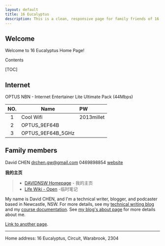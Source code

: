 ```yaml
---
layout: default
title: 16 Eucalyptus
description: This is a clean, responsive page for family friends of 16 Eucalyptus.
---
```


## Welcome 

Welcome to 16 Eucalyptus Home Page!



Contents

[TOC]

## Internet
OPTUS NBN - Internet Entertainer Lite Ultimate Pack (44Mbps)

| NO.  | Name              | PW         |
| :--: | ----------------- | :--------- |
|  1   | Cool Wifi         | 2013millet |
|  2   | OPTUS_9EF64B      |            |
|  3   | OPTUS_9EF64B_5GHz |            |



## Family members
David CHEN
drchen.gw@gmail.com
0469898854
[website](https://davidnsw.github.io/homepage/) 

**我的主页**

> * [DAVIDNSW Homepage](https://davidnsw.github.io/homepage/) - 我的主页
> * [Life Wiki - Open](https://www.notion.so/Life-Wiki-Open-3fb82e852aa146b99498195843386520) -临时笔记

My name is David CHEN, and I'm a technical writer, blogger, and podcaster based in Newcastle, NSW. For more details, see my [technical writing blog](https://davidnsw.github.io) and my [course documentation](https://davidnsw.github.io/doc/index.html).  See [my blog's about page](https://davidnsw.github.io./about/) for more details about me.



[Link to another page](./another-page.html).



------------

Home address: 16 Eucalyptus, Circuit, Warabrook, 2304